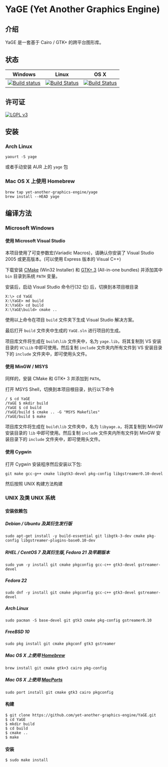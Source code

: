 # YaGE (Yet Another Graphics Engine)

## 介绍

YaGE 是一套基于 Cairo / GTK+ 的跨平台图形库。

## 状态

|Windows|Linux|OS X|
|------|-------|----|
|[![Build status](https://img.shields.io/appveyor/ci/xdqi/yage.svg)](https://ci.appveyor.com/project/xdqi/yage)|[![Build Status](https://img.shields.io/travis/yet-another-graphics-engine/YaGE.svg)](https://travis-ci.org/yet-another-graphics-engine/YaGE)|[![Build Status](https://img.shields.io/jenkins/s/https/ci.kirito.me/YaGE.svg)](https://ci.kirito.me/job/YaGE/)|

## 许可证

[![LGPL v3](https://www.gnu.org/graphics/lgplv3-147x51.png)](https://www.gnu.org/licenses/)

## 安装

### Arch Linux

```
yaourt -S yage
```
或者手动安装 AUR 上的 `yage` 包

### Mac OS X 上使用 Homebrew

```
brew tap yet-another-graphics-engine/yage
brew install --HEAD yage
```

## 编译方法

### Microsoft Windows

#### 使用 Microsoft Visual Studio

本项目使用了可变参数宏(Variadic Macros)，请确认你安装了 Visual Studio 2005 或更高版本。(可以使用 Express 版本的 Visual C++)

下载安装 [CMake](http://www.cmake.org/download/) (Win32 Installer) 和 [GTK+ 3](http://www.gtk.org/download/win32.php) (All-in-one bundles) 并添加其中 `bin` 目录到系统 `PATH` 变量。

安装后，启动 Visual Studio 命令行(32 位) 后，切换到本项目根目录

```
X:\> cd YaGE
X:\YaGE> md build
X:\YaGE> cd build
X:\YaGE\build> cmake ..
```

使用以上命令在项目 `build` 文件夹下生成 Visual Studio 解决方案。

最后打开 `build` 文件夹中生成的 `YaGE.sln` 进行项目的生成。

项目库文件将生成在 `build\lib` 文件夹中，名为 `yage.lib`，将其复制到 VS 安装目录的 `VC\Lib` 中即可使用。然后复制 `include` 文件夹内所有文件到 VS 安装目录下的 `include` 文件夹中，即可使用头文件。

#### 使用 MinGW / MSYS

同样的，安装 CMake 和 GTK+ 3 并添加到 `PATH`。

打开 MSYS Shell，切换到本项目根目录，执行以下命令

```
/ $ cd YaGE
/YaGE $ mkdir build
/YaGE $ cd build
/YaGE/build $ cmake .. -G "MSYS Makefiles"
/YaGE/build $ make
```

项目库文件将生成在 `build\lib` 文件夹中，名为 `libyage.a`，将其复制到 MinGW 安装目录的 `lib` 中即可使用。然后复制 `include` 文件夹内所有文件到 MinGW 安装目录下的 `include` 文件夹中，即可使用头文件。

#### 使用 Cygwin

打开 Cygwin 安装程序然后安装以下包:

`git make gcc-g++ cmake libgtk3-devel pkg-config libgstreamer0.10-devel`

然后按照 UNIX 构建方法构建

### UNIX 及类 UNIX 系统

#### 安装依赖包

##### Debian / Ubuntu 及其衍生发行版

`sudo apt-get install -y build-essential git libgtk-3-dev cmake pkg-config libgstreamer-plugins-base0.10-dev`

##### RHEL / CentOS 7 及其衍生版, Fedora 21 及早期版本

`sudo yum -y install git cmake pkgconfig gcc-c++ gtk3-devel gstreamer-devel`

##### Fedora 22

`sudo dnf -y install git cmake pkgconfig gcc-c++ gtk3-devel gstreamer-devel`

##### Arch Linux

`sudo pacman -S base-devel git gtk3 cmake pkg-config gstreamer0.10`

##### FreeBSD 10

`sudo pkg install git cmake pkgconf gtk3 gstreamer`

##### Mac OS X 上使用 [Homebrew](http://brew.sh/)

`brew install git cmake gtk+3 cairo pkg-config`

##### Mac OS X 上使用 [MacPorts](https://www.macports.org/)

`sudo port install git cmake gtk3 cairo pkgconfig`

#### 构建

```
$ git clone https://github.com/yet-another-graphics-engine/YaGE.git
$ cd YaGE
$ mkdir build
$ cd build
$ cmake ..
$ make
```

#### 安装

```
$ sudo make install
```
